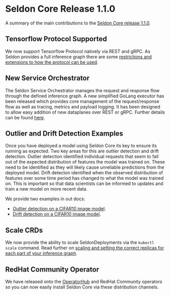 # Seldon Core Release 1.1.0

A summary of the main contributions to the [Seldon Core release 1.1.0](https://github.com/SeldonIO/seldon-core/releases/tag/v1.1.0).

## Tensorflow Protocol Supported

We now support Tensorflow Protocol natively via REST and gRPC. As Seldon provides a full inference graph there are some [restrictions and extensions to how the protocol can be used](../graph/protocols.html). 

## New Service Orchestrator

The Seldon Service Orchestrator manages the request and response flow through the defined inference graph. A new simplified GoLang executor has been released which provides core management of the request/response flow as well as tracing, metrics and payload logging. It has been designed to allow easy addition of new dataplanes over REST or gRPC. Further details can be found [here](../graph/svcorch.md).

## Outlier and Drift Detection Examples

Once you have deployed a model using Seldon Core its key to ensure its running as expected. Two key areas for this are outlier detection and drift detection. Outlier detection identified individual requests that seem to fall out of the expected distribution of features the model was trained on. These need to be identified as they will likely cause unreliable predictions from the deployed model. Drift detecton identified when the observed distribution of features over some time period has changed to what the model was trained on. This is important so that data scientists can be informed to updates and train a new model on more recent data.

We provide two examples in out docs:

 * [Outlier detection on a CIFAR10 image model](../analytics/outlier_detection.html).
 * [Drift detection on a CIFAR10 image model](../analytics/drift_detection.html).

## Scale CRDs

We now provide the ability to scale SeldonDeployments via the `kubectl scale` command. Read further on  [scaling and setting the correct replicas for each part of your inference graph](../graph/scaling.html). 

## RedHat Community Operator

We have released onto the [OperatorHub](https://operatorhub.io/operator/seldon-operator) and RedHat Community operators so you can now easily install Seldon Core via these distribution channels.



